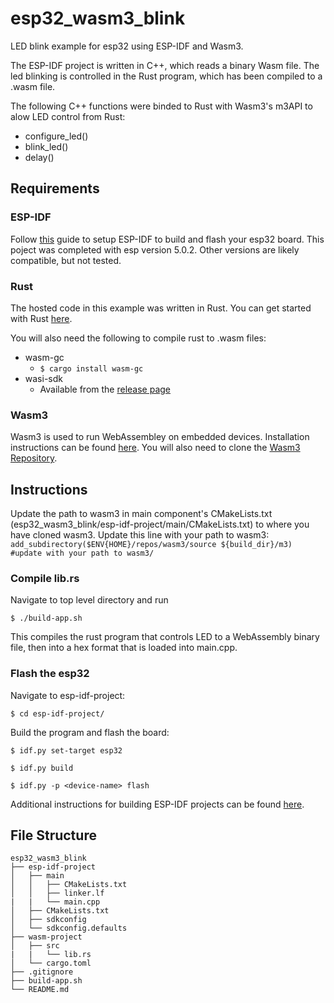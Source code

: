 # esp32_wasm3_blink
LED blink example for esp32 using ESP-IDF and Wasm3.

The ESP-IDF project is written in C++, which reads a binary Wasm file. The led blinking is controlled in the Rust program, which has been compiled to a .wasm file. 

The following C++ functions were binded to Rust with Wasm3's m3API to alow LED control from Rust:
* configure_led()
* blink_led()
* delay()

## Requirements
### ESP-IDF
Follow [this](https://docs.espressif.com/projects/esp-idf/en/latest/esp32/get-started/) guide to setup ESP-IDF to build and flash your esp32 board. This poject was completed with esp version 5.0.2. Other versions are likely compatible, but not tested. 

### Rust
The hosted code in this example was written in Rust. You can get started with Rust [here](https://www.rust-lang.org/learn/get-started). 

You will also need the following to compile rust to .wasm files:
* wasm-gc 
  * `$ cargo install wasm-gc`
* wasi-sdk
  * Available from the  [release page](https://github.com/WebAssembly/wasi-sdk/releases)


### Wasm3
Wasm3 is used to run WebAssembley on embedded devices. Installation instructions can be found [here](https://github.com/wasm3/wasm3/blob/main/docs/Installation.md). You will also need to clone the [Wasm3 Repository](https://github.com/wasm3/wasm3). 

## Instructions

Update the path to wasm3 in main component's CMakeLists.txt (esp32_wasm3_blink/esp-idf-project/main/CMakeLists.txt) to where you have cloned wasm3.
Update this line with your path to wasm3: 
`add_subdirectory($ENV{HOME}/repos/wasm3/source ${build_dir}/m3) #update with your path to wasm3/`

### Compile lib.rs
Navigate to top level directory and run

`$ ./build-app.sh`

This compiles the rust program that controls LED to a WebAssembly binary file, then into a hex format that is loaded into main.cpp.

### Flash the esp32
Navigate to esp-idf-project:

`$ cd esp-idf-project/`

Build the program and flash the board:

`$ idf.py set-target esp32`

`$ idf.py build`

`$ idf.py -p <device-name> flash`  
  
Additional instructions for building ESP-IDF projects can be found [here](https://docs.espressif.com/projects/esp-idf/en/latest/esp32/get-started/#build-your-first-project).

## File Structure

```
esp32_wasm3_blink
├── esp-idf-project
│   ├── main
│   │   ├── CMakeLists.txt
│   │   ├── linker.lf
|   |   └── main.cpp
│   ├── CMakeLists.txt
│   ├── sdkconfig
│   └── sdkconfig.defaults
├── wasm-project
│   ├── src
|   |   └── lib.rs
│   └── cargo.toml
├── .gitignore
├── build-app.sh
└── README.md
```
